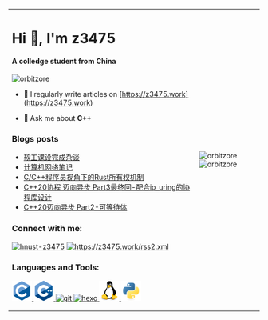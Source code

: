 <html>
<table style="margin-left: auto; margin-right: auto;">
<tr>
<td>
<h1> Hi 👋, I'm z3475 </h1>

<h4> A colledge student from China </h4>

<img src="https://komarev.com/ghpvc/?username=orbitzore&label=Profile%20views&color=0e75b6&style=flat" alt="orbitzore" />

- 📝 I regularly write articles on [https://z3475.work](https://z3475.work)

- 💬 Ask me about **C++**

<h3>  Blogs posts </h3>

<!-- BLOG-POST-LIST:START -->
- [软工课设完成杂谈](http://z3475.work/rebirth/2023/03/03/%E8%BD%AF%E5%B7%A5%E8%AF%BE%E8%AE%BE%E5%AE%8C%E6%88%90%E6%9D%82%E8%B0%88/)
- [计算机网络笔记](http://z3475.work/rebirth/2023/02/14/%E8%AE%A1%E7%AE%97%E6%9C%BA%E7%BD%91%E7%BB%9C%E7%AC%94%E8%AE%B0/)
- [C/C++程序员视角下的Rust所有权机制](http://z3475.work/rebirth/2023/01/11/C%E7%A8%8B%E5%BA%8F%E5%91%98%E8%A7%86%E8%A7%92%E4%B8%8B%E7%9A%84Rust%E6%89%80%E6%9C%89%E6%9D%83%E6%9C%BA%E5%88%B6/)
- [C++20协程 迈向异步 Part3最终回-配合io_uring的协程库设计](http://z3475.work/rebirth/2022/12/29/C-20%E5%8D%8F%E7%A8%8B-%E8%BF%88%E5%90%91%E5%BC%82%E6%AD%A5-Part3-%E9%85%8D%E5%90%88io-uring%E7%9A%84%E5%8D%8F%E7%A8%8B%E5%BA%93%E8%AE%BE%E8%AE%A1/)
- [C++20迈向异步 Part2-可等待体](http://z3475.work/rebirth/2022/11/29/C20%E5%8D%8F%E7%A8%8BPart2%E5%8F%AF%E7%AD%89%E5%BE%85%E4%BD%93/)
<!-- BLOG-POST-LIST:END -->

<h3 align="left">Connect with me:</h3>
<p align="left">
<a href="https://codeforces.com/profile/hnust-z3475" target="blank"><img align="center" src="https://raw.githubusercontent.com/rahuldkjain/github-profile-readme-generator/master/src/images/icons/Social/codeforces.svg" alt="hnust-z3475" height="30" width="40" /></a>
<a href="/https://z3475.work/rss2.xml" target="blank"><img align="center" src="https://raw.githubusercontent.com/rahuldkjain/github-profile-readme-generator/master/src/images/icons/Social/rss.svg" alt="https://z3475.work/rss2.xml" height="30" width="40" /></a>
</p>

<h3 align="left">Languages and Tools:</h3>
<p align="left"> <a href="https://www.cprogramming.com/" target="_blank" rel="noreferrer"> <img src="https://raw.githubusercontent.com/devicons/devicon/master/icons/c/c-original.svg" alt="c" width="40" height="40"/> </a> <a href="https://www.w3schools.com/cpp/" target="_blank" rel="noreferrer"> <img src="https://raw.githubusercontent.com/devicons/devicon/master/icons/cplusplus/cplusplus-original.svg" alt="cplusplus" width="40" height="40"/> </a> <a href="https://git-scm.com/" target="_blank" rel="noreferrer"> <img src="https://www.vectorlogo.zone/logos/git-scm/git-scm-icon.svg" alt="git" width="40" height="40"/> </a> <a href="hexo.io/" target="_blank" rel="noreferrer"> <img src="https://www.vectorlogo.zone/logos/hexoio/hexoio-icon.svg" alt="hexo" width="40" height="40"/> </a> <a href="https://www.linux.org/" target="_blank" rel="noreferrer"> <img src="https://raw.githubusercontent.com/devicons/devicon/master/icons/linux/linux-original.svg" alt="linux" width="40" height="40"/> </a> <a href="https://www.python.org" target="_blank" rel="noreferrer"> <img src="https://raw.githubusercontent.com/devicons/devicon/master/icons/python/python-original.svg" alt="python" width="40" height="40"/> </a> </p>
</td>

<td>
<img  src="https://github-readme-stats.vercel.app/api?username=orbitzore&show_icons=true&locale=en" alt="orbitzore" />
<img  src="https://github-readme-streak-stats.herokuapp.com/?user=orbitzore&" alt="orbitzore" />
</td>

</tr>
</table>
</html>